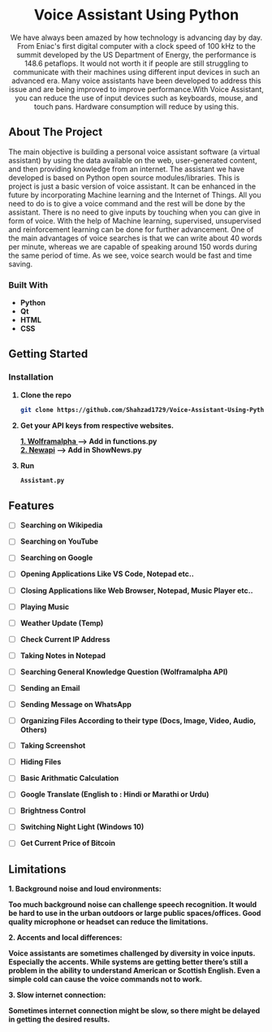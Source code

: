 
<h1 align="center">Voice Assistant Using Python</h3>

  <p align="center">
    We have always been amazed by how technology is advancing day 
by day. From Eniac's first digital computer with a clock speed of 100 
kHz to the summit developed by the US Department of Energy, the 
performance is 148.6 petaflops. It would not worth it if people are 
still struggling to communicate with their machines using different 
input devices in such an advanced era. Many voice assistants have 
been developed to address this issue and are being improved to 
improve performance.With Voice Assistant, you can reduce the use 
of input devices such as keyboards, mouse, and touch pans. Hardware
consumption will reduce by using this.
  </p>




<!-- ABOUT THE PROJECT -->
## About The Project
The main objective is building a personal voice assistant software (a virtual assistant) by 
using the data available on the web, user-generated content, and then providing knowledge 
from an internet.
The assistant we have developed is based on Python open source modules/libraries. This is 
project is just a basic version of voice assistant. It can be enhanced in the future by 
incorporating Machine learning and the Internet of Things.
All you need to do is to give a voice command and the rest will be done by the assistant. 
There is no need to give inputs by touching when you can give in form of voice. With the 
help of Machine learning, supervised, unsupervised and reinforcement learning can be done 
for further advancement.
One of the main advantages of voice searches is that we can write about 40 words per minute, 
whereas we are capable of speaking around 150 words during the same period of time. As 
we see, voice search would be fast and time saving.



### Built With

* <strong>Python<strong>
* <strong>Qt<strong>
* <strong>HTML<strong>
* <strong>CSS<strong>


<!-- GETTING STARTED -->
## Getting Started


### Installation

1. Clone the repo
   ```sh
   git clone https://github.com/Shahzad1729/Voice-Assistant-Using-Python.git
   ```

2. Get your API keys from respective websites.

   <a href="https://www.wolframalpha.com/">1. Wolframalpha </a>  --> Add in functions.py<br>
   <a href="https://newsapi.org/">2. Newapi</a>  --> Add in ShowNews.py


3. Run 
   ```sh
   Assistant.py
   ```


<!-- Feature -->
## Features
- [ ] Searching on Wikipedia
- [ ] Searching on YouTube
- [ ] Searching on Google
- [ ] Opening Applications Like VS Code, Notepad etc..
- [ ] Closing Applications like Web Browser, Notepad, Music Player etc..
- [ ] Playing Music
- [ ] Weather Update (Temp)
- [ ] Check Current IP Address
- [ ] Taking Notes in Notepad
- [ ] Searching General Knowledge Question (Wolframalpha API)
- [ ] Sending an Email
- [ ] Sending Message on WhatsApp
- [ ] Organizing Files According to their type (Docs, Image, Video, Audio, Others)
- [ ] Taking Screenshot
- [ ] Hiding Files
- [ ] Basic Arithmatic Calculation
- [ ] Google Translate (English to : Hindi or Marathi or Urdu)
- [ ] Brightness Control
- [ ] Switching Night Light (Windows 10)
- [ ] Get Current Price of Bitcoin


<!-- Limitations -->
## Limitations

<strong>1. Background noise and loud environments:<strong>
<p>Too much background noise can challenge speech recognition. It would be hard to use 
in the urban outdoors or large public spaces/offices. Good quality microphone or headset 
can reduce the limitations.</p>

<strong>2. Accents and local differences:<strong>
<p>Voice assistants are sometimes challenged by diversity in voice inputs. Especially the 
accents. While systems are getting better there’s still a problem in the ability to understand 
American or Scottish English. Even a simple cold can cause the voice commands not to 
work.</p>

<strong>3. Slow internet connection:<strong>
<p>Sometimes internet connection might be slow, so there might be delayed in getting the 
desired results.</p>
